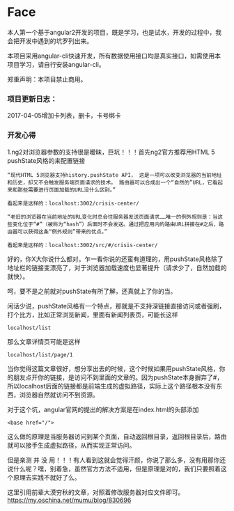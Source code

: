 # Face

本人第一个基于angular2开发的项目，既是学习，也是试水，开发的过程中，我会把开发中遇到的坑罗列出来。

本项目采用angular-cli快速开发，所有数据使用接口均是真实接口，如需使用本项目学习，请自行安装angular-cli。

郑重声明：本项目禁止商用。

### 项目更新日志：

2017-04-05增加卡列表，删卡，卡号绑卡


### 开发心得

1.ng2对浏览器参数的支持很是暧昧，巨坑！！！首先ng2官方推荐用HTML 5 pushState风格的来配置链接

    “现代HTML 5浏览器支持history.pushState API， 这是一项可以改变浏览器的当前地址和历史，却又不会触发服务端页面请求的技术。 路由器可以合成出一个“自然的”URL，它看起来和那些需要进行页面加载的URL没什么区别。”

    看起来是这样的：localhost:3002/crisis-center/

    “老旧的浏览器在当前地址的URL变化时总会往服务器发送页面请求……唯一的例外规则是：当这些变化位于“#”（被称为“hash”）后面时不会发送。通过把应用内的路由URL拼接在#之后，路由器可以获得这条“例外规则”带来的优点。”

    看起来是这样的：localhost:3002/src/#/crisis-center/

好的，你X大你说什么都对。乍一看你说的还蛮有道理的，用pushState风格除了地址栏的链接变漂亮了，对于浏览器加载速度也显著提升（请求少了，自然加载的就快）。

呵，要不是之前就对pushState有所了解，还真就上了你的当。

闲话少说，pushState风格有一个特点，那就是不支持深链接直接访问或者强刷，打个比方，比如正常浏览新闻，里面有新闻列表页，可能长这样
    
    localhost/list

那么文章详情页可能是这样

    localhost/list/page/1

当你觉得这篇文章很好，想分享出去的时候，这个时候如果用pushState风格，你的朋友点开你的链接，是访问不到里面的文章的。因为pushState本身摒弃了#，所以localhost后面的链接都是前端生成的虚拟路径，实际上这个路径根本没有东西，浏览器自然就访问不到资源。

对于这个坑，angular官网的提出的解决方案是在index.html的头部添加

    <base href="/">

这么做的原理是当服务器访问到某个页面，自动返回根目录，返回根目录后，路由就可以接手生成虚拟路径，从而实现正常访问。

但是亲测 并 没 用！！！有人看到这就会觉得汗颜，你说了那么多，没有用那你还说什么呢？嘿，别着急，虽然官方方法不适用，但是原理是对的，我们只要照着这个原理去实践不就好了么。

这里引用前辈大漠穷秋的文章，对照着修改服务器对应文件即可。https://my.oschina.net/mumu/blog/830696